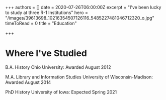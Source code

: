 +++
authors = []
date = 2020-07-26T06:00:00Z
excerpt = "I've been lucky to study at three R-1 Institutions"
hero = "/images/39613698_10216354507126116_5485227481046712320_o.jpg"
timeToRead = 0
title = "Education"

+++
# Where I've Studied

B.A. History Ohio University: Awarded August 2012

M.A. Library and Information Studies University of Wisconsin-Madison: Awarded August 2014

PhD History University of Iowa: Expected Spring 2021 